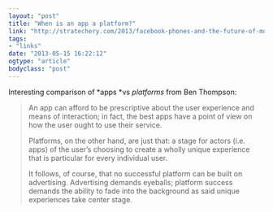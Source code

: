 ```yaml
---
layout: "post"
title: "When is an app a platform?"
link: "http://stratechery.com/2013/facebook-phones-and-the-future-of-mobile-communication/"
tags: 
- "links"
date: "2013-05-15 16:22:12"
ogtype: "article"
bodyclass: "post"
---
```


Interesting comparison of *apps *vs *platforms* from Ben Thompson:

> An app can afford to be prescriptive about the user experience and means of interaction; in fact, the best apps have a point of view on how the user ought to use their service.
> 
> Platforms, on the other hand, are just that: a stage for actors (i.e. apps) of the user’s choosing to create a wholly unique experience that is particular for every individual user.
> 
> It follows, of course, that no successful platform can be built on advertising. Advertising demands eyeballs; platform success demands the ability to fade into the background as said unique experiences take center stage.